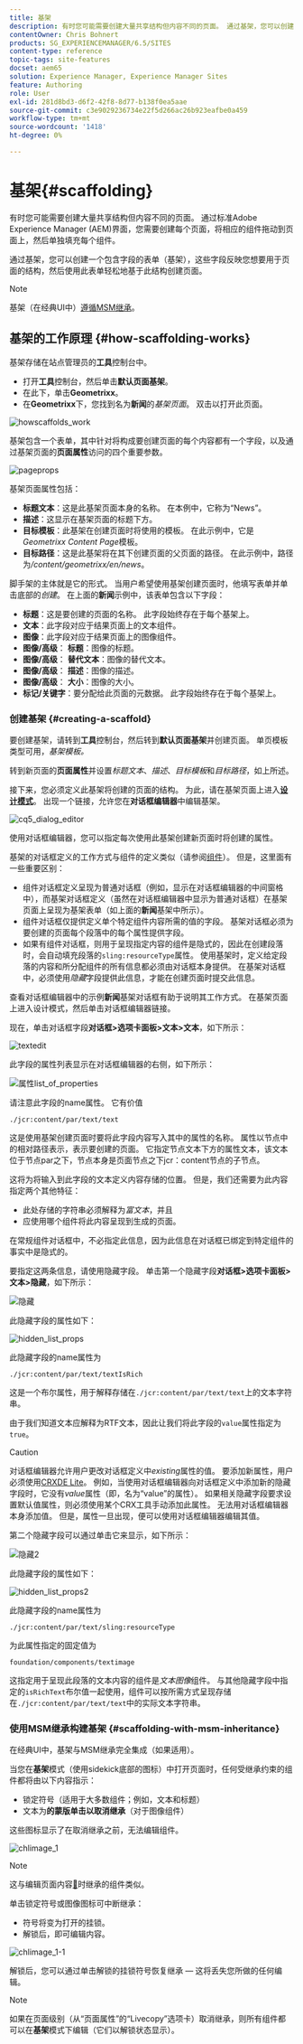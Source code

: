 ```yaml
---
title: 基架
description: 有时您可能需要创建大量共享结构但内容不同的页面。 通过基架，您可以创建一个包含字段的表单（基架），这些字段反映您想要用于页面的结构，然后使用此表单轻松地基于此结构创建页面。
contentOwner: Chris Bohnert
products: SG_EXPERIENCEMANAGER/6.5/SITES
content-type: reference
topic-tags: site-features
docset: aem65
solution: Experience Manager, Experience Manager Sites
feature: Authoring
role: User
exl-id: 281d8bd3-d6f2-42f8-8d77-b138f0ea5aae
source-git-commit: c3e9029236734e22f5d266ac26b923eafbe0a459
workflow-type: tm+mt
source-wordcount: '1418'
ht-degree: 0%

---
```


# 基架{#scaffolding}

有时您可能需要创建大量共享结构但内容不同的页面。 通过标准Adobe Experience Manager (AEM)界面，您需要创建每个页面，将相应的组件拖动到页面上，然后单独填充每个组件。

通过基架，您可以创建一个包含字段的表单（基架），这些字段反映您想要用于页面的结构，然后使用此表单轻松地基于此结构创建页面。

>[!NOTE]
>
>基架（在经典UI中）[遵循MSM继承](#scaffolding-with-msm-inheritance)。

## 基架的工作原理 {#how-scaffolding-works}

基架存储在站点管理员的&#x200B;**工具**&#x200B;控制台中。

* 打开&#x200B;**工具**&#x200B;控制台，然后单击&#x200B;**默认页面基架**。
* 在此下，单击&#x200B;**Geometrixx**。
* 在&#x200B;**Geometrixx**&#x200B;下，您找到名为&#x200B;**新闻**&#x200B;的&#x200B;*基架页面*。 双击以打开此页面。

![howscaffolds_work](assets/howscaffolds_work.png)

基架包含一个表单，其中针对将构成要创建页面的每个内容都有一个字段，以及通过基架页面的&#x200B;**页面属性**&#x200B;访问的四个重要参数。

![pageprops](assets/pageprops.png)

基架页面属性包括：

* **标题文本**：这是此基架页面本身的名称。 在本例中，它称为“News”。
* **描述**：这显示在基架页面的标题下方。
* **目标模板**：此基架在创建页面时将使用的模板。 在此示例中，它是&#x200B;*Geometrixx Content Page*&#x200B;模板。
* **目标路径**：这是此基架将在其下创建页面的父页面的路径。 在此示例中，路径为&#x200B;*/content/geometrixx/en/news*。

脚手架的主体就是它的形式。 当用户希望使用基架创建页面时，他填写表单并单击底部的&#x200B;*创建*。 在上面的&#x200B;**新闻**&#x200B;示例中，该表单包含以下字段：

* **标题**：这是要创建的页面的名称。 此字段始终存在于每个基架上。
* **文本**：此字段对应于结果页面上的文本组件。
* **图像**：此字段对应于结果页面上的图像组件。
* **图像/高级**： **标题**：图像的标题。
* **图像/高级**： **替代文本**：图像的替代文本。
* **图像/高级**： **描述**：图像的描述。
* **图像/高级**： **大小**：图像的大小。
* **标记/关键字**：要分配给此页面的元数据。 此字段始终存在于每个基架上。

### 创建基架 {#creating-a-scaffold}

要创建基架，请转到&#x200B;**工具**&#x200B;控制台，然后转到&#x200B;**默认页面基架**&#x200B;并创建页面。 单页模板类型可用，*基架模板。*

转到新页面的&#x200B;**页面属性**&#x200B;并设置&#x200B;*标题文本*、*描述*、*目标模板*&#x200B;和&#x200B;*目标路径*，如上所述。

接下来，您必须定义此基架将创建的页面的结构。 为此，请在基架页面上进入&#x200B;**[设计模式](/help/sites-authoring/page-authoring.md#sidekick)**。 出现一个链接，允许您在&#x200B;**对话框编辑器**&#x200B;中编辑基架。

![cq5_dialog_editor](assets/cq5_dialog_editor.png)

使用对话框编辑器，您可以指定每次使用此基架创建新页面时将创建的属性。

基架的对话框定义的工作方式与组件的定义类似（请参阅[组件](/help/sites-developing/components.md)）。 但是，这里面有一些重要区别：

* 组件对话框定义呈现为普通对话框（例如，显示在对话框编辑器的中间窗格中），而基架对话框定义（虽然在对话框编辑器中显示为普通对话框）在基架页面上呈现为基架表单（如上面的&#x200B;**新闻**&#x200B;基架中所示）。
* 组件对话框仅提供定义单个特定组件内容所需的值的字段。 基架对话框必须为要创建的页面每个段落中的每个属性提供字段。
* 如果有组件对话框，则用于呈现指定内容的组件是隐式的，因此在创建段落时，会自动填充段落的`sling:resourceType`属性。 使用基架时，定义给定段落的内容和所分配组件的所有信息都必须由对话框本身提供。 在基架对话框中，必须使用&#x200B;*隐藏*&#x200B;字段提供此信息，才能在创建页面时提交此信息。

查看对话框编辑器中的示例&#x200B;**新闻**&#x200B;基架对话框有助于说明其工作方式。 在基架页面上进入设计模式，然后单击对话框编辑器链接。

现在，单击对话框字段&#x200B;**对话框>选项卡面板>文本>文本**，如下所示：

![textedit](assets/textedit.png)

此字段的属性列表显示在对话框编辑器的右侧，如下所示：

![属性list_of_properties](assets/list_of_properties.png)

请注意此字段的name属性。 它有价值

`./jcr:content/par/text/text`

这是使用基架创建页面时要将此字段内容写入其中的属性的名称。 属性以节点中的相对路径表示，表示要创建的页面。 它指定节点文本下方的属性文本，该文本位于节点par之下，节点本身是页面节点之下jcr：content节点的子节点。

这将为将输入到此字段的文本定义内容存储的位置。 但是，我们还需要为此内容指定两个其他特征：

* 此处存储的字符串必须解释为&#x200B;*富文本*，并且
* 应使用哪个组件将此内容呈现到生成的页面。

在常规组件对话框中，不必指定此信息，因为此信息在对话框已绑定到特定组件的事实中是隐式的。

要指定这两条信息，请使用隐藏字段。 单击第一个隐藏字段&#x200B;**对话框>选项卡面板>文本>隐藏**，如下所示：

![隐藏](assets/hidden.png)

此隐藏字段的属性如下：

![hidden_list_props](assets/hidden_list_props.png)

此隐藏字段的name属性为

`./jcr:content/par/text/textIsRich`

这是一个布尔属性，用于解释存储在`./jcr:content/par/text/text`上的文本字符串。

由于我们知道文本应解释为RTF文本，因此让我们将此字段的`value`属性指定为`true`。

>[!CAUTION]
>
>对话框编辑器允许用户更改对话框定义中&#x200B;*existing*&#x200B;属性的值。 要添加新属性，用户必须使用[CRXDE Lite](/help/sites-developing/developing-with-crxde-lite.md)。 例如，当使用对话框编辑器向对话框定义中添加新的隐藏字段时，它没有&#x200B;*value*&#x200B;属性（即，名为“value”的属性）。 如果相关隐藏字段要求设置默认值属性，则必须使用某个CRX工具手动添加此属性。 无法用对话框编辑器本身添加值。 但是，属性一旦出现，便可以使用对话框编辑器编辑其值。

第二个隐藏字段可以通过单击它来显示，如下所示：

![隐藏2](assets/hidden2.png)

此隐藏字段的属性如下：

![hidden_list_props2](assets/hidden_list_props2.png)

此隐藏字段的name属性为

`./jcr:content/par/text/sling:resourceType`

为此属性指定的固定值为

`foundation/components/textimage`

这指定用于呈现此段落的文本内容的组件是&#x200B;*文本图像*&#x200B;组件。 与其他隐藏字段中指定的`isRichText`布尔值一起使用，组件可以按所需方式呈现存储在`./jcr:content/par/text/text`中的实际文本字符串。

### 使用MSM继承构建基架 {#scaffolding-with-msm-inheritance}

在经典UI中，基架与MSM继承完全集成（如果适用）。

当您在&#x200B;**基架**&#x200B;模式（使用sidekick底部的图标）中打开页面时，任何受继承约束的组件都将由以下内容指示：

* 锁定符号（适用于大多数组件；例如，文本和标题）
* 文本为&#x200B;**的蒙版单击以取消继承**（对于图像组件）

这些图标显示了在取消继承之前，无法编辑组件。

![chlimage_1](assets/chlimage_1.jpeg)

>[!NOTE]
>
>这与编辑页面内容[&#128279;](/help/sites-authoring/editing-content.md#inheritedcomponentsclassicui)时继承的组件类似。

单击锁定符号或图像图标可中断继承：

* 符号将变为打开的挂锁。
* 解锁后，即可编辑内容。

![chlimage_1-1](assets/chlimage_1-1.jpeg)

解锁后，您可以通过单击解锁的挂锁符号恢复继承 — 这将丢失您所做的任何编辑。

>[!NOTE]
>
>如果在页面级别（从“页面属性”的“Livecopy”选项卡）取消继承，则所有组件都可以在&#x200B;**基架**&#x200B;模式下编辑（它们以解锁状态显示）。
